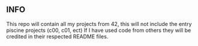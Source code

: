 ## INFO
This repo will contain all my projects from 42, this will not include the entry piscine projects (c00, c01, ect)
If I have used code from others they will be credited in their respected README files.
